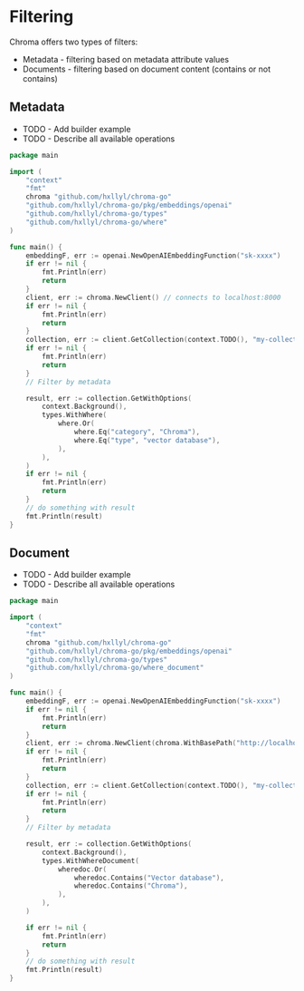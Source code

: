 # Filtering

Chroma offers two types of filters:

- Metadata - filtering based on metadata attribute values
- Documents - filtering based on document content (contains or not contains)

## Metadata

* TODO - Add builder example
* TODO - Describe all available operations

```go
package main

import (
	"context"
	"fmt"
	chroma "github.com/hxllyl/chroma-go"
	"github.com/hxllyl/chroma-go/pkg/embeddings/openai"
	"github.com/hxllyl/chroma-go/types"
	"github.com/hxllyl/chroma-go/where"
)

func main() {
	embeddingF, err := openai.NewOpenAIEmbeddingFunction("sk-xxxx")
	if err != nil {
		fmt.Println(err)
		return
	}
	client, err := chroma.NewClient() // connects to localhost:8000
	if err != nil {
		fmt.Println(err)
		return
	}
	collection, err := client.GetCollection(context.TODO(), "my-collection", embeddingF)
	if err != nil {
		fmt.Println(err)
		return
	}
	// Filter by metadata

	result, err := collection.GetWithOptions(
		context.Background(),
		types.WithWhere(
			where.Or(
				where.Eq("category", "Chroma"),
				where.Eq("type", "vector database"),
			),
		),
	)
	if err != nil {
		fmt.Println(err)
		return
	}
	// do something with result
	fmt.Println(result)
}

```

## Document

* TODO - Add builder example
* TODO - Describe all available operations

```go
package main

import (
	"context"
	"fmt"
	chroma "github.com/hxllyl/chroma-go"
	"github.com/hxllyl/chroma-go/pkg/embeddings/openai"
	"github.com/hxllyl/chroma-go/types"
	"github.com/hxllyl/chroma-go/where_document"
)

func main() {
	embeddingF, err := openai.NewOpenAIEmbeddingFunction("sk-xxxx")
	if err != nil {
		fmt.Println(err)
		return
	}
	client, err := chroma.NewClient(chroma.WithBasePath("http://localhost:8000"))
	if err != nil {
		fmt.Println(err)
		return
	}
	collection, err := client.GetCollection(context.TODO(), "my-collection", embeddingF)
	if err != nil {
		fmt.Println(err)
		return
	}
	// Filter by metadata

	result, err := collection.GetWithOptions(
		context.Background(),
		types.WithWhereDocument(
			wheredoc.Or(
				wheredoc.Contains("Vector database"),
				wheredoc.Contains("Chroma"),
			),
		),
	)

	if err != nil {
		fmt.Println(err)
		return
	}
	// do something with result
	fmt.Println(result)
}
```
